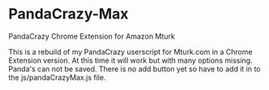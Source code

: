 # PandaCrazy-Max
PandaCrazy Chrome Extension for Amazon Mturk

This is a rebuild of my PandaCrazy userscript for Mturk.com in a Chrome Extension version. At this time it will work but with many options missing. Panda's can not be saved. There is no add button yet so have to add it in to the js/pandaCrazyMax.js file.
